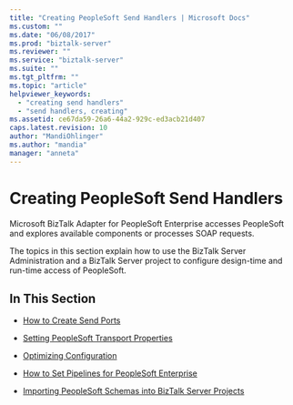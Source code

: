 ```yaml
---
title: "Creating PeopleSoft Send Handlers | Microsoft Docs"
ms.custom: ""
ms.date: "06/08/2017"
ms.prod: "biztalk-server"
ms.reviewer: ""
ms.service: "biztalk-server"
ms.suite: ""
ms.tgt_pltfrm: ""
ms.topic: "article"
helpviewer_keywords: 
  - "creating send handlers"
  - "send handlers, creating"
ms.assetid: ce67da59-26a6-44a2-929c-ed3acb21d407
caps.latest.revision: 10
author: "MandiOhlinger"
ms.author: "mandia"
manager: "anneta"
---
```

# Creating PeopleSoft Send Handlers
Microsoft BizTalk Adapter for PeopleSoft Enterprise accesses PeopleSoft and explores available components or processes SOAP requests.  
  
 The topics in this section explain how to use the BizTalk Server Administration and a BizTalk Server project to configure design-time and run-time access of PeopleSoft.  
  
## In This Section  
  
-   [How to Create Send Ports](../core/how-to-create-send-ports-for-peoplesoft-enterprise.md)  
  
-   [Setting PeopleSoft Transport Properties](../core/setting-peoplesoft-transport-properties.md)  
  
-   [Optimizing Configuration](../core/optimizing-configuration.md)  
  
-   [How to Set Pipelines for PeopleSoft Enterprise](../core/how-to-set-pipelines-for-peoplesoft-enterprise.md)  
  
-   [Importing PeopleSoft Schemas into BizTalk Server Projects](../core/importing-peoplesoft-schemas-into-biztalk-server-projects.md)